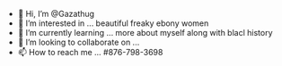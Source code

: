 - 👋 Hi, I’m @Gazathug
- 👀 I’m interested in ... beautiful freaky ebony women
- 🌱 I’m currently learning ... more about myself along with blacl history 
- 💞️ I’m looking to collaborate on ... 
- 📫 How to reach me ... #876-798-3698

<!---
Gazathug/Gazathug is a ✨ special ✨ repository because its `README.md` (this file) appears on your GitHub profile.
You can click the Preview link to take a look at your changes.
--->

